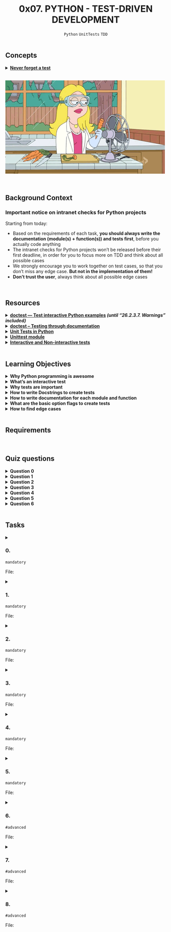 <h1 align="center"><b>0x07. PYTHON - TEST-DRIVEN DEVELOPMENT</b></h1>
<div align="center"><code>Python</code> <code>UnitTests</code> <code>TDD</code></div>

<br>

## Concepts
<details>
<summary><b><a href="https://intranet.alxswe.com/concepts/47">Never forget a test</a></b></summary><br>


<br><p align="center">※※※※※※※※※※※※</p><br>
</details>


<br><img src="https://github.com/codenvibes/alx-higher_level_programming/blob/master/0x07-python-test_driven_development/images/giphy-4.gif">


<br>

## Background Context
### Important notice on intranet checks for Python projects
Starting from today:
- Based on the requirements of each task, **you should always write the documentation (module(s) + function(s)) and tests first**, before you actually code anything
- The intranet checks for Python projects won’t be released before their first deadline, in order for you to focus more on TDD and think about all possible cases
- We strongly encourage you to work together on test cases, so that you don’t miss any edge case. **But not in the implementation of them!**
- **Don’t trust the user**, always think about all possible edge cases


<!-- <br>
<hr>
<h3><a href=>Notes</a></h3>
<hr> -->

<br>

## Resources
<details>
<summary><b><a href="https://docs.python.org/3.4/library/doctest.html">doctest — Test interactive Python examples</a> <i>(until “26.2.3.7. Warnings” included)</i></b></summary><br>


<br><p align="center">※※※※※※※※※※※※</p><br>
</details>


<details>
<summary><b><a href="https://pymotw.com/3/doctest/">doctest – Testing through documentation</a></b></summary><br>


<br><p align="center">※※※※※※※※※※※※</p><br>
</details>


<details>
<summary><b><a href="https://www.youtube.com/watch?v=1Lfv5tUGsn8">Unit Tests in Python</a></b></summary><br>


<br><p align="center">※※※※※※※※※※※※</p><br>
</details>


<details>
<summary><b><a href="https://www.youtube.com/watch?v=6tNS--WetLI">Unittest module</a></b></summary><br>


<br><p align="center">※※※※※※※※※※※※</p><br>
</details>


<details>
<summary><b><a href="https://mattermost.com/blog/testing-python-understanding-doctest-and-unittest/">Interactive and Non-interactive tests</a></b></summary><br>


<br><p align="center">※※※※※※※※※※※※</p><br>
</details>


<!-- <br>

**man or help:**
- `` -->

<br>

## Learning Objectives
<details>
<summary><b><a href=" "> </a>Why Python programming is awesome</b></summary><br>


<br><p align="center">※※※※※※※※※※※※</p><br>
</details>


<details>
<summary><b><a href=" "> </a>What’s an interactive test</b></summary><br>

An interactive test in Python typically refers to a way of running code interactively and receiving immediate feedback. This is often done using interactive development environments (IDEs), Python shells, or Jupyter notebooks. Interactive testing is a helpful approach for exploring and debugging code, as it allows you to execute small code snippets and see the results without having to write a complete program.

Here are a few common ways to perform interactive testing in Python:

1. **Python REPL (Read-Eval-Print Loop)**: <br> Python comes with a built-in REPL, which allows you to enter Python code line by line and see the output immediately. You can access the Python REPL by running the `python` or `python3` command in your terminal.

   ```python
   $ python
   Python 3.8.2 (default, Feb 24 2020, 17:52:18)
   [GCC 7.3.0] on linux
   Type "help", "copyright", "credits" or "license" for more information.
   >>> print("Hello, world!")
   Hello, world!
   >>> 5 + 3
   8
   >>> exit()
   ```

2. **Jupyter Notebooks**: <br> Jupyter notebooks provide an interactive and web-based environment for writing and running Python code. You can write and execute code in cells, view the output, and add rich text, images, and explanations in between.

3. **Integrated Development Environments (IDEs)**: <br> Many Python IDEs, such as PyCharm, Visual Studio Code, and Spyder, offer interactive modes where you can run code snippets and get immediate feedback. This is often helpful for debugging and exploring code.

4. **Online Python Interpreters**: <br> Various online platforms allow you to run Python code interactively in a web browser without installing any software locally. Examples include Repl.it and Google Colab.

Interactive testing is particularly useful when you want to experiment with new ideas, test functions or algorithms, and quickly check the behavior of specific code snippets without having to create a full-fledged Python script or program. It's an essential part of the development process for many Python developers.

<br><p align="center">※※※※※※※※※※※※</p><br>
</details>


<details>
<summary><b><a href=" "> </a>Why tests are important</b></summary><br>

Tests are an integral part of the software development process and play a crucial role in ensuring the reliability, stability, and maintainability of software systems. Here are some key reasons why tests are important in software development:

1. **Bug Detection**: <br> Tests help identify bugs, errors, and issues in the codebase. By systematically testing various parts of the software, developers can catch and fix problems before they become more significant issues in production.

2. **Quality Assurance**: <br> Testing ensures that the software meets the specified requirements and functions correctly. It helps maintain a high level of quality by verifying that the software behaves as expected under various conditions.

3. **Regression Testing**: <br> As software evolves and new features are added, there is a risk of introducing new bugs or breaking existing functionality. Regression testing, which involves re-running tests to check for unintended side effects, helps prevent these issues.

4. **Code Maintenance**: <br> Well-written tests serve as documentation for how the code is supposed to work. They make it easier for developers to understand the codebase, make changes, and refactor without introducing new problems.

5. **Collaboration**: <br> Tests enable collaboration among team members. When one developer writes tests for a particular piece of functionality, other team members can rely on those tests to understand how the code works and build upon it.

6. **Continuous Integration/Continuous Deployment (CI/CD)**: <br> Tests are a critical component of CI/CD pipelines. Automated tests ensure that code changes do not break existing functionality before they are deployed to production, thereby reducing the risk of introducing defects.

7. **Improved Productivity**: <br> While writing tests may require an initial time investment, they can save time in the long run. Bugs caught early in development are often easier and less costly to fix than those discovered later in the development lifecycle.

8. **Confidence**: <br> Having a comprehensive test suite gives developers and stakeholders confidence that the software behaves as intended. This confidence is essential for making informed decisions about releasing the software to end-users.

9. **Documentation**: <br> Tests serve as executable documentation. They provide clear examples of how various parts of the codebase are intended to be used and can help new developers understand the system faster.

10. **User Satisfaction**: <br> Thorough testing leads to a more stable and reliable software product. Users are more satisfied when they experience fewer crashes, errors, and unexpected behavior.

11. **Security**: <br> Security vulnerabilities can have severe consequences. Tests can be used to identify security issues early and ensure that security measures are effective.

In summary, tests are essential for delivering high-quality software that meets user requirements, is maintainable, and can evolve over time. They provide a safety net for developers, reduce the risk of defects in production, and contribute to overall software reliability and robustness.

<br><p align="center">※※※※※※※※※※※※</p><br>
</details>


<details>
<summary><b><a href=" "> </a>How to write Docstrings to create tests</b></summary><br>

Docstrings are used to document Python code, providing information about a module, class, function, or method. While docstrings themselves are not used to create tests directly, they can be helpful in generating tests or ensuring that your code is testable. Here's how you can write docstrings to support testing in your Python code:

1. **Describe the Function or Method**: <br> Begin your docstring with a brief description of what the function or method does. This helps both developers and testing frameworks understand the purpose of the code.

   ```python
   def add(a, b):
       """
       Adds two numbers and returns the result.

       Parameters:
           a (int): The first number.
           b (int): The second number.

       Returns:
           int: The sum of a and b.
       """
       return a + b
   ```

2. **Document Parameters**: <br> Clearly document the function or method parameters, including their data types and any constraints or requirements. This information can help testers understand how to provide valid inputs.

3. **Document Return Values**: <br> Explain what the function or method returns and the data type of the return value. This helps testers understand what to expect from the function.

4. **Include Examples**: <br> Provide usage examples within the docstring. These examples can serve as test cases for your code.

   ```python
   def add(a, b):
       """
       Adds two numbers and returns the result.

       Parameters:
           a (int): The first number.
           b (int): The second number.

       Returns:
           int: The sum of a and b.

       Examples:
           >>> add(2, 3)
           5
           >>> add(-1, 1)
           0
       """
       return a + b
   ```

5. **Include Edge Cases**: <br> If applicable, include information about edge cases or corner cases that need to be tested.

6. **Mention Side Effects**: <br> If the function has any side effects (e.g., modifying global variables), document them in the docstring.

7. **Use Docstring Formats**: <br> There are various docstring formats, such as reStructuredText (reST) and Google-style docstrings. Pick a format that's commonly used in your project or organization.

While docstrings themselves don't create tests, they serve as valuable documentation for your code, making it easier to write tests. You can use tools like Sphinx to generate documentation from your docstrings, and testing frameworks like `doctest` can extract and execute code examples from docstrings as tests.

Here's an example of how you can use `doctest` to test code based on the examples in the docstring:

```python
import doctest

def add(a, b):
    """
    Adds two numbers and returns the result.

    Parameters:
        a (int): The first number.
        b (int): The second number.

    Returns:
        int: The sum of a and b.

    Examples:
        >>> add(2, 3)
        5
        >>> add(-1, 1)
        0
    """
    return a + b

if __name__ == "__main__":
    doctest.testmod()
```

Running this script will execute the examples in the docstring as tests and report any failures.

<br><p align="center">※※※※※※※※※※※※</p><br>
</details>


<details>
<summary><b><a href=" "> </a>How to write documentation for each module and function</b></summary><br>

Writing documentation for each module and function in your Python code is essential for making your codebase understandable, maintainable, and usable by others (including your future self). Python has a standard way of documenting code using docstrings, and tools like Sphinx can help generate documentation in various formats (HTML, PDF, etc.). Here's how you can write documentation for modules and functions:

<br>
<p align="center">※※※※※※※※※※※※</p>
<h3>Writing Module Documentation:</h3>

1. **Module-Level Docstring**: <br> At the top of your module (Python file), include a module-level docstring. This docstring should describe the purpose and contents of the module. Use triple double-quotes (`"""`) for multi-line docstrings.

   ```python
   """This module provides utility functions for working with strings."""
   ```

2. **Module-level Imports**: <br> If your module imports other modules or has any global variables, include a section at the beginning of the module that lists these imports and variables, along with explanations if necessary.

<br>
<p align="center">※※※※※※※※※※※※</p>
<h3>Writing Function Documentation:</h3>

1. **Function-Level Docstring**: <br> For each function, include a docstring just below the function definition. The docstring should describe what the function does, its parameters (arguments), return values, and any exceptions it may raise. Use triple double-quotes for multi-line docstrings.

   ```python
   def add(a, b):
       """
       Adds two numbers.

       Args:
           a (int): The first number.
           b (int): The second number.

       Returns:
           int: The sum of a and b.
       """
       return a + b
   ```

2. **Parameters**: <br> List all parameters with their types and descriptions in the docstring. Mention whether they are required or optional.

3. **Return Values**: <br> Specify the type and description of the return value. If the function doesn't return anything (returns `None`), mention that explicitly.

4. **Raises (if applicable)**: <br> If the function can raise exceptions, list them in a "Raises" section and provide explanations.

5. **Examples**: <br> Provide usage examples of the function in the docstring. Show how to call the function and what to expect as output.

6. **Notes and Additional Information (if needed)**: <br> Include any additional information, notes, or caveats that may be helpful for users of the function.

<br>
<p align="center">※※※※※※※※※※※※</p>

<h3>Using Sphinx for Documentation Generation:</h3>

While docstrings are essential for documenting code, you can use tools like Sphinx to generate user-friendly documentation from your docstrings. Sphinx allows you to create documentation in various formats, including HTML, PDF, and more.

Here's a brief overview of how to use Sphinx:

1. Install Sphinx:

   ```
   pip install sphinx
   ```

2. Create a Sphinx Project: <br> Use the `sphinx-quickstart` command to set up a new Sphinx documentation project. This command will generate the necessary configuration files and directory structure.

3. Write ReStructuredText (RST): <br> Sphinx uses ReStructuredText (RST) as its markup language. Write your documentation in `.rst` files using RST syntax.

4. Include Python Docstrings: <br> Sphinx can automatically extract documentation from your Python docstrings. Use the `autodoc` extension to enable this feature.

5. Build Documentation: <br> Use Sphinx's `make` commands (e.g., `make html` or `make pdf`) to build the documentation in the desired format.

6. Publish: <br> Once you've built the documentation, you can publish it online or distribute it with your code.

<br><p align="center">※※※※※※※※※※※※</p><br>
</details>


<details>
<summary><b><a href=" "> </a>What are the basic option flags to create tests</b></summary><br>

In Python, you can create tests using various testing frameworks, with the two most popular ones being **unittest** (inspired by Java's JUnit) and **pytest**. When creating tests using these frameworks, you can use different options or flags to control the behavior of the test runner or customize the test execution. Below, I'll provide some basic option flags for both unittest and pytest:

<br>
<p align="center">※※※※※※※※※※※※</p>
<h3>unittest:</h3>

1. **-v or --verbose**: <br> This flag increases the verbosity of test output, providing more details about each test case.

   ```bash
   python -m unittest -v my_test_module
   ```

2. **-f or --failfast**: <br> When this flag is used, the test runner stops as soon as one test case fails, rather than running all the tests.

   ```bash
   python -m unittest -f my_test_module
   ```

3. **-k PATTERN**: <br> This flag allows you to run only the test methods whose names match the given pattern.

   ```bash
   python -m unittest -k test_feature my_test_module
   ```

4. **--start-directory**: <br> Specifies the starting directory for test discovery. Useful when you want to run tests from a specific directory.

   ```bash
   python -m unittest --start-directory tests/
   ```

<br>
<p align="center">※※※※※※※※※※※※</p>
<h3>pytest:</h3>

1. **-v or --verbose**: <br> Similar to unittest, this flag increases the verbosity of test output, providing more details about each test case.

   ```bash
   pytest -v my_test_module.py
   ```

2. **-k EXPRESSION**: <br> Run only the test functions and classes whose names match the given expression.

   ```bash
   pytest -k test_feature my_test_module.py
   ```

3. **-x or --exitfirst**: <br> Stops the test run after the first failure, just like the failfast option in unittest.

   ```bash
   pytest -x my_test_module.py
   ```

4. **--maxfail=num**: <br> Specifies the maximum number of allowed test failures before pytest stops the test run.

   ```bash
   pytest --maxfail=2 my_test_module.py
   ```

5. **-m MARKEXPR**: <br> Run only tests marked with specific markers. Markers are used to group and select tests with certain characteristics.

   ```bash
   pytest -m slow my_test_module.py
   ```

6. **-k and -m can be combined**: <br> You can combine the -k and -m flags to filter tests based on their names and markers simultaneously.

   ```bash
   pytest -k test_feature -m slow my_test_module.py
   ```

These are some of the basic option flags you can use when running tests with unittest and pytest. Depending on your specific testing needs and the features provided by these frameworks, you may find additional flags and options to further customize your test runs.

<br><p align="center">※※※※※※※※※※※※</p><br>
</details>


<details>
<summary><b><a href=" "> </a>How to find edge cases</b></summary><br>

Edge cases are the scenarios in which a program is expected to behave differently or where it is most likely to fail. By identifying and testing these edge cases, you can improve the robustness and reliability of your software. Here's how you can find edge cases with examples:

1. **Understand the Problem Domain**:
   - Start by thoroughly understanding the problem or requirements of the software you are testing.
   - Identify the boundaries and constraints of the problem domain. These boundaries are often where edge cases reside.

2. **Identify Input Boundaries**:
   - Consider the input variables and parameters that the software takes.
   - Identify the boundary values for these inputs. For example, if a function accepts integers, consider values like 0, 1, -1, the largest possible positive integer, and the smallest possible negative integer.

3. **Consider Special Values**:
   - Think about special values or exceptional cases that might lead to different program behavior. For example, if your program handles file paths, consider edge cases like empty strings or paths with special characters.

4. **Account for Limits and Constraints**:
   - If your program has specific constraints or limits, make sure to test scenarios that approach or exceed these limits. For instance, if your program can only handle a certain number of concurrent users, test it with both the maximum and minimum number of users.

5. **Examine Boundary Conditions**:
   - Focus on the boundaries where different behaviors may occur. For example, if you're testing a sorting algorithm, consider lists that are already sorted, reverse-sorted, or have identical elements.

6. **Think About Error Handling**:
   - Consider scenarios where errors or exceptions are likely to occur. For example, if your code interacts with a database, test what happens when the database is down or when a query returns no results.

7. **Review the Code and Specifications**:
   - Carefully review the code and specifications for any hints or mentions of edge cases. Often, developers or documentation will explicitly highlight potential edge cases.

8. **Consult Stakeholders or Users**:
   - If possible, consult with stakeholders, users, or domain experts to gain insights into potential edge cases. They may provide valuable input based on their experience.

9. **Document and Test**:
   - Once you've identified potential edge cases, document them and create test cases that cover these scenarios.
   - Develop test inputs and expected outcomes for each edge case.
   - Execute these tests to ensure that the software behaves correctly in all identified edge cases.

10. **Automate Testing if Possible**:
    - If you have a set of identified edge cases, consider automating the testing process to ensure these cases are repeatedly tested in the future.

Finding and testing edge cases with examples is a systematic approach to improving the quality of your software. It helps uncover hidden issues and ensures that your software is more robust and reliable, especially under challenging or unexpected conditions.

<br><p align="center">※※※※※※※※※※※※</p><br>
</details>


<br>

## Requirements
<!-- Add your requirements here -->

<!-- <br>

## More Info -->

<br>

## Quiz questions
<details>
<summary><b>Question 0</b></summary><br>


<br>
</details>

<details>
<summary><b>Question 1</b></summary><br>


<br>
</details>

<details>
<summary><b>Question 2</b></summary><br>


<br>
</details>

<details>
<summary><b>Question 3</b></summary><br>


<br>
</details>

<details>
<summary><b>Question 4</b></summary><br>


<br>
</details>

<details>
<summary><b>Question 5</b></summary><br>


<br>
</details>

<details>
<summary><b>Question 6</b></summary><br>


<br>
</details>

<br>

## Tasks
<details>
<summary>

### 0. 
`mandatory`

File: []()
</summary>


</details>

<details>
<summary>

### 1. 
`mandatory`

File: []()
</summary>


</details>

<details>
<summary>

### 2. 
`mandatory`

File: []()
</summary>


</details>

<details>
<summary>

### 3. 
`mandatory`

File: []()
</summary>


</details>

<details>
<summary>

### 4. 
`mandatory`

File: []()
</summary>


</details>

<details>
<summary>

### 5. 
`mandatory`

File: []()
</summary>


</details>

<details>
<summary>

### 6. 
`#advanced`

File: []()
</summary>


</details>

<details>
<summary>

### 7. 
`#advanced`

File: []()
</summary>


</details>

<details>
<summary>

### 8. 
`#advanced`

File: []()
</summary>


</details>

